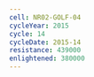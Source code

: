 ```yaml
---
cell: NR02-GOLF-04
cycleYear: 2015
cycle: 14
cycleDate: 2015-14
resistance: 439000
enlightened: 380000 
---
```

      